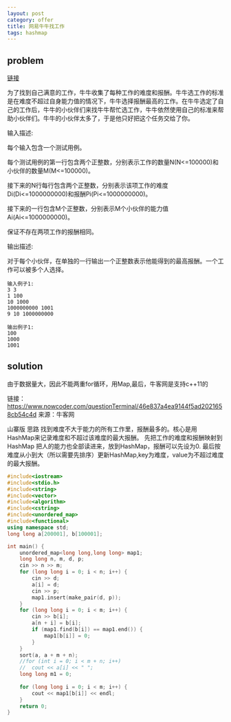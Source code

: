 ```yaml
---
layout: post
category: offer
title: 网易牛牛找工作
tags: hashmap
---
```


## problem

[链接](https://www.nowcoder.com/test/question/46e837a4ea9144f5ad2021658cb54c4d?pid=9763997&tid=14800596)


为了找到自己满意的工作，牛牛收集了每种工作的难度和报酬。牛牛选工作的标准是在难度不超过自身能力值的情况下，牛牛选择报酬最高的工作。在牛牛选定了自己的工作后，牛牛的小伙伴们来找牛牛帮忙选工作，牛牛依然使用自己的标准来帮助小伙伴们。牛牛的小伙伴太多了，于是他只好把这个任务交给了你。 

输入描述:


每个输入包含一个测试用例。

每个测试用例的第一行包含两个正整数，分别表示工作的数量N(N<=100000)和小伙伴的数量M(M<=100000)。

接下来的N行每行包含两个正整数，分别表示该项工作的难度Di(Di<=1000000000)和报酬Pi(Pi<=1000000000)。

接下来的一行包含M个正整数，分别表示M个小伙伴的能力值Ai(Ai<=1000000000)。

保证不存在两项工作的报酬相同。


输出描述:

对于每个小伙伴，在单独的一行输出一个正整数表示他能得到的最高报酬。一个工作可以被多个人选择。

    输入例子1:
    3 3 
    1 100 
    10 1000 
    1000000000 1001 
    9 10 1000000000

    输出例子1:
    100 
    1000 
    1001

## solution
由于数据量大，因此不能两重for循环，用Map,最后，牛客网是支持c++11的

链接：https://www.nowcoder.com/questionTerminal/46e837a4ea9144f5ad2021658cb54c4d
来源：牛客网

山寨版
思路
找到难度不大于能力的所有工作里，报酬最多的。核心是用HashMap来记录难度和不超过该难度的最大报酬。
先把工作的难度和报酬映射到HashMap
把人的能力也全部读进来，放到HashMap，报酬可以先设为0.
最后按难度从小到大（所以需要先排序）更新HashMap,key为难度，value为不超过难度的最大报酬。

```c++
#include<iostream>
#include<stdio.h>
#include<string>
#include<vector>
#include<algorithm>
#include<cstring>
#include<unordered_map>
#include<functional>
using namespace std;
long long a[200001], b[100001];

int main() {
	unordered_map<long long,long long> map1;
	long long n, m, d, p;
	cin >> n >> m;
	for (long long i = 0; i < n; i++) {
		cin >> d;
		a[i] = d;
		cin >> p;
		map1.insert(make_pair(d, p));
	}
	for (long long i = 0; i < m; i++) {
		cin >> b[i];
		a[n + i] = b[i];
		if (map1.find(b[i]) == map1.end()) {
			map1[b[i]] = 0;
		}
	}
	sort(a, a + m + n);
	//for (int i = 0; i < m + n; i++)
	//	cout << a[i] << " ";
	long long m1 = 0;
 
	for (long long i = 0; i < m; i++) {
		cout << map1[b[i]] << endl;
	}
	return 0;
}
```